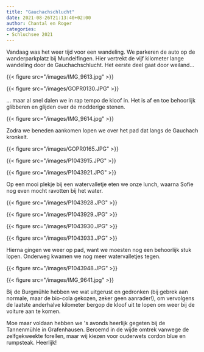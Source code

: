 ```yaml
---
title: "Gauchachschlucht"
date: 2021-08-26T21:13:40+02:00
author: Chantal en Roger
categories:
- Schluchsee 2021
---
```


Vandaag was het weer tijd voor een wandeling. We parkeren de auto op de wanderparkplatz bij Mundelfingen. Hier vertrekt de vijf kilometer lange wandeling door de Gauchachschlucht. Het eerste deel gaat door weiland...

{{< figure src="/images/IMG_9613.jpg" >}}

{{< figure src="/images/GOPR0130.JPG" >}}

... maar al snel dalen we in rap tempo de kloof in. Het is af en toe behoorlijk glibberen en glijden over de modderige stenen.

{{< figure src="/images/IMG_9614.jpg" >}}

Zodra we beneden aankomen lopen we over het pad dat langs de Gauchach kronkelt.

{{< figure src="/images/GOPR0165.JPG" >}}

{{< figure src="/images/P1043915.JPG" >}}

{{< figure src="/images/P1043921.JPG" >}}

Op een mooi plekje bij een watervalletje eten we onze lunch, waarna Sofie nog even mocht ravotten bij het water.

{{< figure src="/images/P1043928.JPG" >}}

{{< figure src="/images/P1043929.JPG" >}}

{{< figure src="/images/P1043930.JPG" >}}

{{< figure src="/images/P1043933.JPG" >}}

Hierna gingen we weer op pad, want we moesten nog een behoorlijk stuk lopen. Onderweg kwamen we nog meer watervalletjes tegen.

{{< figure src="/images/P1043948.JPG" >}}

{{< figure src="/images/IMG_9641.jpg" >}}

Bij de Burgmühle hebben we wat uitgerust en gedronken (bij gebrek aan normale, maar de bio-cola gekozen, zeker geen aanrader!), om vervolgens de laatste anderhalve kilometer bergop de kloof uit te lopen om weer bij de voiture aan te komen.

Moe maar voldaan hebben we 's avonds heerlijk gegeten bij de Tannenmühle in Grafenhausen. Beroemd in de wijde omtrek vanwege de zelfgekweekte forellen, maar wij kiezen voor ouderwets cordon blue en rumpsteak. Heerlijk!